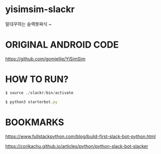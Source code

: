 # yisimsim-slackr
말대꾸하는 슬랙봇짜식 ~

# ORIGINAL ANDROID CODE

https://github.com/gomjellie/YiSimSim

# HOW TO RUN?
```js
$ source ./slackr/bin/activate

$ python3 starterbot.py
```
# BOOKMARKS

https://www.fullstackpython.com/blog/build-first-slack-bot-python.html

https://corikachu.github.io/articles/python/python-slack-bot-slacker

